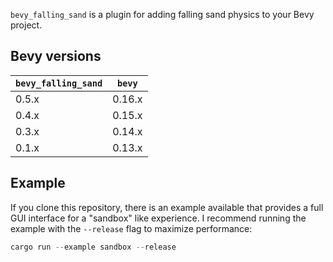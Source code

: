 `bevy_falling_sand` is a plugin for adding falling sand physics to your Bevy project.

## Bevy versions

| `bevy_falling_sand`   | `bevy`    |
|-----------------------|-----------|
| 0.5.x                 | 0.16.x    |
| 0.4.x                 | 0.15.x    |
| 0.3.x                 | 0.14.x    |
| 0.1.x                 | 0.13.x    |

## Example
If you clone this repository, there is an example available that provides a full GUI interface for a "sandbox" like 
experience. I recommend running the example with the `--release` flag to maximize performance:
```rust
cargo run --example sandbox --release
```

